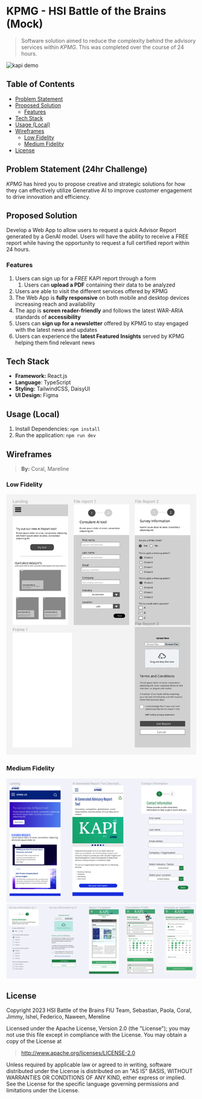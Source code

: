 # KPMG - HSI Battle of the Brains (Mock) <!-- omit in toc -->

> Software solution aimed to reduce the complexity behind the advisory services within _KPMG_.
> This was completed over the course of 24 hours.

![kapi demo](demos/kapi_gif_demo.gif)

## Table of Contents <!-- omit in toc -->

- [Problem Statement](#problem-statement)
- [Proposed Solution](#proposed-solution)
  - [Features](#features)
- [Tech Stack](#tech-stack)
- [Usage (Local)](#usage-local)
- [Wireframes](#wireframes)
  - [Low Fidelity](#low-fidelity)
  - [Medium Fidelity](#medium-fidelity)
- [License](#license)

## Problem Statement (24hr Challenge)

_KPMG_ has hired you to propose creative and strategic solutions for how they can effectively utilize Generative AI to improve customer engagement to drive innovation and efficiency.

## Proposed Solution

Develop a Web App to allow users to request a quick Advisor Report generated by a GenAI model. Users will have the ability to receive a FREE report while having the opportunity to request a full certified report within 24 hours.

### Features

1. Users can sign up for a _FREE_ KAPI report through a form
   1. Users can **upload a PDF** containing their data to be analyzed
2. Users are able to visit the different services offered by KPMG
3. The Web App is **fully responsive** on both mobile and desktop devices increasing reach and availability
4. The app is **screen reader-friendly** and follows the latest WAR-ARIA standards of **accessibility**
5. Users can **sign up for a newsletter** offered by KPMG to stay engaged with the latest news and updates
6. Users can experience the **latest Featured Insights** served by KPMG helping them find relevant news

## Tech Stack

- **Framework:** React.js
- **Language**: TypeScript
- **Styling:** TailwindCSS, DaisyUI
- **UI Design:** Figma

## Usage (Local)

1. Install Dependencies: `npm install`
2. Run the application: `npm run dev`

## Wireframes

> **By:** Coral, Mareline

### Low Fidelity

![low fidelity](demos/wireframe_1.png)

### Medium Fidelity

![medium fidelity 1](demos/wireframe_2.png)
![medium fidelity 2](demos/wireframe_3.png)

## License

Copyright 2023 HSI Battle of the Brains FIU Team, Sebastian, Paola, Coral, Jimmy, Ishel, Federico, Naween, Mereline

Licensed under the Apache License, Version 2.0 (the "License"); you may not use this file except in compliance with the License. You may obtain a copy of the License at

> <http://www.apache.org/licenses/LICENSE-2.0>

Unless required by applicable law or agreed to in writing, software distributed under the License is distributed on an "AS IS" BASIS, WITHOUT WARRANTIES OR CONDITIONS OF ANY KIND, either express or implied. See the License for the specific language governing permissions and limitations under the License.
